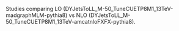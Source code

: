Studies comparing LO (DYJetsToLL_M-50_TuneCUETP8M1_13TeV-madgraphMLM-pythia8) vs NLO (DYJetsToLL_M-50_TuneCUETP8M1_13TeV-amcatnloFXFX-pythia8). 
